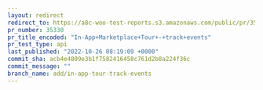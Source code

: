 ```yaml
---
layout: redirect
redirect_to: https://a8c-woo-test-reports.s3.amazonaws.com/public/pr/35330/api/index.html
pr_number: 35330
pr_title_encoded: "In-App+Marketplace+Tour+-+track+events"
pr_test_type: api
last_published: "2022-10-26 08:19:09 +0000"
commit_sha: acb4e4809e3b1f7582416458c761d2b8a224f36c
commit_message: ""
branch_name: add/in-app-tour-track-events
---
```

